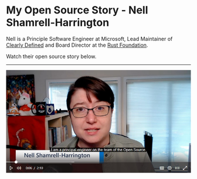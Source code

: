 # My Open Source Story - Nell Shamrell-Harrington

Nell is a Principle Software Engineer at Microsoft, Lead Maintainer of [Clearly Defined](https://clearlydefined.io/?sort=releaseDate&sortDesc=true) and Board Director at the [Rust Foundation](https://foundation.rust-lang.org/board/).  

Watch their open source story below.

---

[![Alt text](../images/nell.JPEG)](https://www.youtube.com/watch?v=abfuRJ6G9EQ&ab_channel=Microsoft)